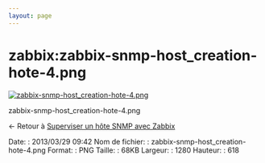 ```yaml
---
layout: page
---
```


zabbix:zabbix-snmp-host\_creation-hote-4.png
============================================

[![zabbix-snmp-host\_creation-hote-4.png](..//assets/media/zabbix/zabbix-snmp-host_creation-hote-4.png@cache=&w=900&h=434 "zabbix-snmp-host_creation-hote-4.png")](..//assets/media/zabbix/zabbix-snmp-host_creation-hote-4.png@cache= "Afficher le fichier original")

zabbix-snmp-host\_creation-hote-4.png

← Retour à [Superviser un hôte SNMP avec
Zabbix](../../zabbix/zabbix-snmp-host.html "zabbix:zabbix-snmp-host")

Date:
:   2013/03/29 09:42
Nom de fichier:
:   zabbix-snmp-host\_creation-hote-4.png
Format:
:   PNG
Taille:
:   68KB
Largeur:
:   1280
Hauteur:
:   618

